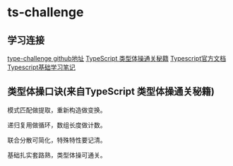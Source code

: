 # ts-challenge

## 学习连接
[type-challenge github地址](https://github.com/type-challenges/type-challenges)
[TypeScript 类型体操通关秘籍](https://juejin.cn/book/7047524421182947366)
[Typescript官方文档](https://www.typescriptlang.org/docs/)
[Typescript基础学习笔记](https://github.com/lin0606/note/blob/main/Typescript/base.md)

## 类型体操口诀(来自TypeScript 类型体操通关秘籍)
模式匹配做提取，重新构造做变换。

递归复用做循环，数组长度做计数。

联合分散可简化，特殊特性要记清。

基础扎实套路熟，类型体操可通关。